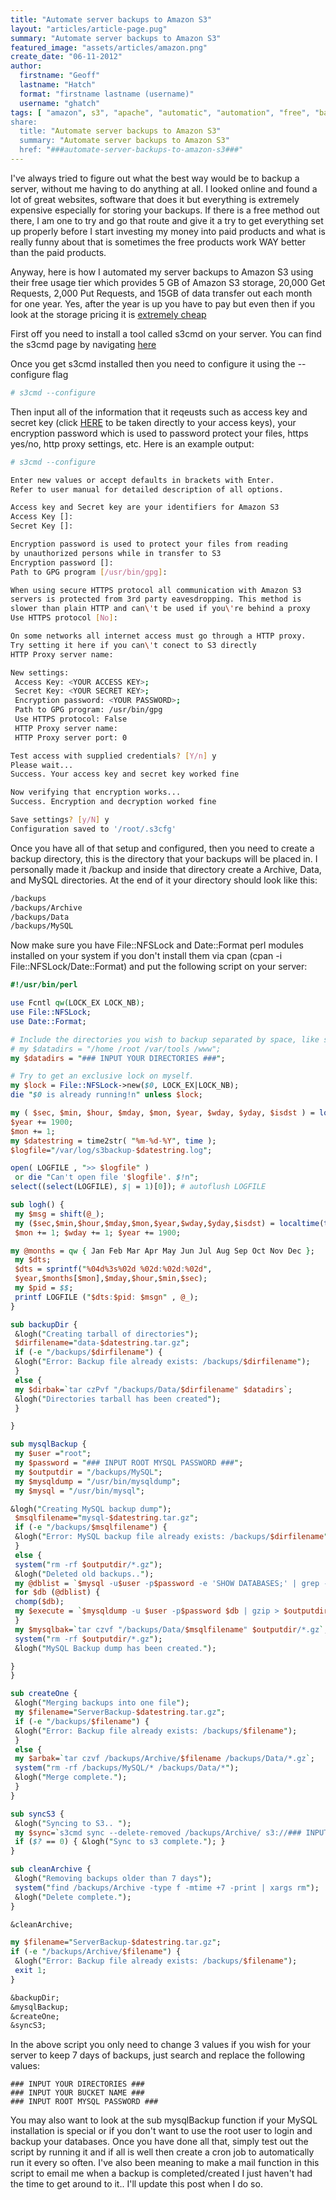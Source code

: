 ```yaml
---
title: "Automate server backups to Amazon S3"
layout: "articles/article-page.pug"
summary: "Automate server backups to Amazon S3"
featured_image: "assets/articles/amazon.png"
create_date: "06-11-2012"
author:
  firstname: "Geoff"
  lastname: "Hatch"
  format: "firstname lastname (username)"
  username: "ghatch"
tags: [ "amazon", s3", "apache", "automatic", "automation", "free", "backup", "mysql", "scripting" ]
share:
  title: "Automate server backups to Amazon S3"
  summary: "Automate server backups to Amazon S3"
  href: "###automate-server-backups-to-amazon-s3###"
---
```

I've always tried to figure out what the best way would be to backup a server, without me having to do anything at all. I looked online and found a lot of great websites, software that does it but everything is extremely expensive especially for storing your backups. If there is a free method out there, I am one to try and go that route and give it a try to get everything set up properly before I start investing my money into paid products and what is really funny about that is sometimes the free products work WAY better than the paid products.

Anyway, here is how I automated my server backups to Amazon S3 using their free usage tier which provides 5 GB of Amazon S3 storage, 20,000 Get Requests, 2,000 Put Requests, and 15GB of data transfer out each month for one year. Yes, after the year is up you have to pay but even then if you look at the storage pricing it is [extremely cheap](https://aws.amazon.com/s3/pricing/)

First off you need to install a tool called s3cmd on your server. You can find the s3cmd page by navigating [here](http://s3tools.org/s3cmd)

Once you get s3cmd installed then you need to configure it using the --configure flag

```bash
# s3cmd --configure
```

Then input all of the information that it reqeusts such as access key and secret key (click [HERE](https://www.amazon.com/gp/redirect.html?ie=UTF8&amp;location=https%3A%2F%2Faws-portal.amazon.com%2Fgp%2Faws%2Fdeveloper%2Faccount%2Findex.html%2F?action=access-key&amp;tag=bucket-20) to be taken directly to your access keys), your encryption password which is used to password protect your files, https yes/no, http proxy settings, etc. Here is an example output:

```bash
# s3cmd --configure

Enter new values or accept defaults in brackets with Enter.
Refer to user manual for detailed description of all options.

Access key and Secret key are your identifiers for Amazon S3
Access Key []:
Secret Key []:

Encryption password is used to protect your files from reading
by unauthorized persons while in transfer to S3
Encryption password []:
Path to GPG program [/usr/bin/gpg]:

When using secure HTTPS protocol all communication with Amazon S3
servers is protected from 3rd party eavesdropping. This method is
slower than plain HTTP and can\'t be used if you\'re behind a proxy
Use HTTPS protocol [No]:

On some networks all internet access must go through a HTTP proxy.
Try setting it here if you can\'t conect to S3 directly
HTTP Proxy server name:

New settings:
 Access Key: <YOUR ACCESS KEY>;
 Secret Key: <YOUR SECRET KEY>;
 Encryption password: <YOUR PASSWORD>;
 Path to GPG program: /usr/bin/gpg
 Use HTTPS protocol: False
 HTTP Proxy server name:
 HTTP Proxy server port: 0

Test access with supplied credentials? [Y/n] y
Please wait...
Success. Your access key and secret key worked fine

Now verifying that encryption works...
Success. Encryption and decryption worked fine

Save settings? [y/N] y
Configuration saved to '/root/.s3cfg'
```

Once you have all of that setup and configured, then you need to create a backup directory, this is the directory that your backups will be placed in. I personally made it /backup and inside that directory create a Archive, Data, and MySQL directories. At the end of it your directory should look like this:

```bash
/backups
/backups/Archive
/backups/Data
/backups/MySQL
```

Now make sure you have File::NFSLock and Date::Format perl modules installed on your system if you don't install them via cpan (cpan -i File::NFSLock/Date::Format) and put the following script on your server:

```perl
#!/usr/bin/perl

use Fcntl qw(LOCK_EX LOCK_NB);
use File::NFSLock;
use Date::Format;

# Include the directories you wish to backup separated by space, like so:
# my $datadirs = "/home /root /var/tools /www";
my $datadirs = "### INPUT YOUR DIRECTORIES ###";

# Try to get an exclusive lock on myself.
my $lock = File::NFSLock->new($0, LOCK_EX|LOCK_NB);
die "$0 is already running!n" unless $lock;

my ( $sec, $min, $hour, $mday, $mon, $year, $wday, $yday, $isdst ) = localtime(time);
$year += 1900;
$mon += 1;
my $datestring = time2str( "%m-%d-%Y", time );
$logfile="/var/log/s3backup-$datestring.log";

open( LOGFILE , ">> $logfile" )
 or die "Can't open file '$logfile'. $!n";
select((select(LOGFILE), $| = 1)[0]); # autoflush LOGFILE

sub logh() {
 my $msg = shift(@_);
 my ($sec,$min,$hour,$mday,$mon,$year,$wday,$yday,$isdst) = localtime(time);
 $mon += 1; $wday += 1; $year += 1900;

my @months = qw { Jan Feb Mar Apr May Jun Jul Aug Sep Oct Nov Dec };
 my $dts;
 $dts = sprintf("%04d%3s%02d %02d:%02d:%02d",
 $year,$months[$mon],$mday,$hour,$min,$sec);
 my $pid = $$;
 printf LOGFILE ("$dts:$pid: $msgn" , @_);
}

sub backupDir {
 &logh("Creating tarball of directories");
 $dirfilename="data-$datestring.tar.gz";
 if (-e "/backups/$dirfilename") {
 &logh("Error: Backup file already exists: /backups/$dirfilename");
 }
 else {
 my $dirbak=`tar czPvf "/backups/Data/$dirfilename" $datadirs`;
 &logh("Directories tarball has been created");
 }

}

sub mysqlBackup {
 my $user ="root";
 my $password = "### INPUT ROOT MYSQL PASSWORD ###";
 my $outputdir = "/backups/MySQL";
 my $mysqldump = "/usr/bin/mysqldump";
 my $mysql = "/usr/bin/mysql";

&logh("Creating MySQL backup dump");
 $msqlfilename="mysql-$datestring.tar.gz";
 if (-e "/backups/$msqlfilename") {
 &logh("Error: MySQL backup file already exists: /backups/$dirfilename");
 }
 else {
 system("rm -rf $outputdir/*.gz");
 &logh("Deleted old backups..");
 my @dblist = `$mysql -u$user -p$password -e 'SHOW DATABASES;' | grep -Ev '(Database|information_schema)'`;
 for $db (@dblist) {
 chomp($db);
 my $execute = `$mysqldump -u $user -p$password $db | gzip > $outputdir/$db.sql.gz`;
 }
 my $mysqlbak=`tar czvf "/backups/Data/$msqlfilename" $outputdir/*.gz`;
 system("rm -rf $outputdir/*.gz");
 &logh("MySQL Backup dump has been created.");

}
}

sub createOne {
 &logh("Merging backups into one file");
 my $filename="ServerBackup-$datestring.tar.gz";
 if (-e "/backups/$filename") {
 &logh("Error: Backup file already exists: /backups/$filename");
 }
 else {
 my $arbak=`tar czvf /backups/Archive/$filename /backups/Data/*.gz`;
 system("rm -rf /backups/MySQL/* /backups/Data/*");
 &logh("Merge complete.");
 }
}

sub syncS3 {
 &logh("Syncing to S3.. ");
 my $sync=`s3cmd sync --delete-removed /backups/Archive/ s3://### INPUT YOUR BUCKET NAME ### >> $logfile`;
 if ($? == 0) { &logh("Sync to s3 complete."); }
}

sub cleanArchive {
 &logh("Removing backups older than 7 days");
 system("find /backups/Archive -type f -mtime +7 -print | xargs rm");
 &logh("Delete complete.");
}

&cleanArchive;

my $filename="ServerBackup-$datestring.tar.gz";
if (-e "/backups/Archive/$filename") {
 &logh("Error: Backup file already exists: /backups/$filename");
 exit 1;
}

&backupDir;
&mysqlBackup;
&createOne;
&syncS3;
```

In the above script you only need to change 3 values if you wish for your server to keep 7 days of backups, just search and replace the following values:

```
### INPUT YOUR DIRECTORIES ###
### INPUT YOUR BUCKET NAME ###
### INPUT ROOT MYSQL PASSWORD ###
```

You may also want to look at the sub mysqlBackup function if your MySQL installation is special or if you don't want to use the root user to login and backup your databases. Once you have done all that, simply test out the script by running it and if all is well then create a cron job to automatically run it every so often. I've also been meaning to make a mail function in this script to email me when a backup is completed/created I just haven't had the time to get around to it.. I'll update this post when I do so.
